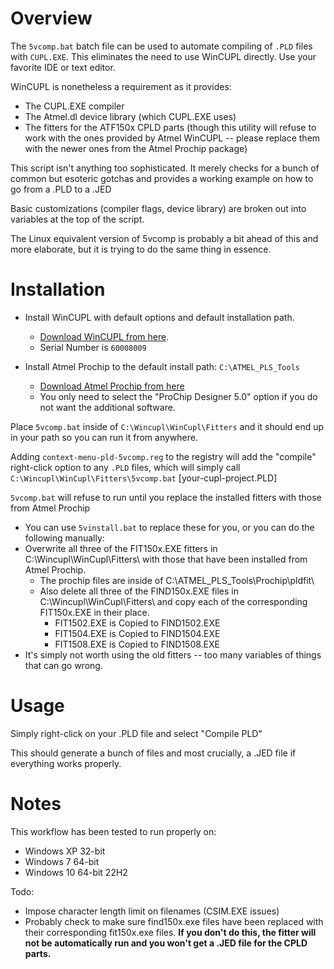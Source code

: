 # Overview
The `5vcomp.bat` batch file can be used to automate compiling of `.PLD` files with `CUPL.EXE`.
This eliminates the need to use WinCUPL directly. Use your favorite IDE or text editor.

WinCUPL is nonetheless a requirement as it provides:
* The CUPL.EXE compiler
* The Atmel.dl device library (which CUPL.EXE uses)
* The fitters for the ATF150x CPLD parts (though this utility will refuse to work with the ones provided by Atmel WinCUPL -- please replace them with the newer ones from the Atmel Prochip package)

This script isn't anything too sophisticated. It merely checks for a bunch of common but esoteric gotchas and provides a working example on how to go from a .PLD to a .JED

Basic customizations (compiler flags, device library) are broken out into variables at the top of the script.

The Linux equivalent version of 5vcomp is probably a bit ahead of this and more elaborate, but it is trying to do the same thing in essence.

# Installation

* Install WinCUPL with default options and default installation path.
  * <a href="https://www.microchip.com/en-us/products/fpgas-and-plds/spld-cplds/pld-design-resources">Download WinCUPL from here</a>.
  * Serial Number is `60008009`

* Install Atmel Prochip to the default install path: `C:\ATMEL_PLS_Tools`
  * <a href="https://ww1.microchip.com/downloads/en/DeviceDoc/ProChip5.0.1.zip">Download Atmel Prochip from here</a>
  * You only need to select the "ProChip Designer 5.0" option if you do not want the additional software.


Place `5vcomp.bat` inside of `C:\Wincupl\WinCupl\Fitters` and it should end up in your path so you can run it from anywhere.

Adding `context-menu-pld-5vcomp.reg` to the registry will add the "compile" right-click
option to any `.PLD` files, which will simply call `C:\Wincupl\WinCupl\Fitters\5vcomp.bat` [your-cupl-project.PLD]

`5vcomp.bat` will refuse to run until you replace the installed fitters with those from Atmel Prochip
* You can use `5vinstall.bat` to replace these for you, or you can do the following manually:
* Overwrite all three of the FIT150x.EXE fitters in C:\Wincupl\WinCupl\Fitters\ with those that have been installed from Atmel Prochip.
  * The prochip files are inside of C:\ATMEL_PLS_Tools\Prochip\pldfit\
  * Also delete all three of the FIND150x.EXE files in C:\Wincupl\WinCupl\Fitters\ and copy each of the corresponding FIT150x.EXE in their place.
    * FIT1502.EXE is Copied to FIND1502.EXE
    * FIT1504.EXE is Copied to FIND1504.EXE
    * FIT1508.EXE is Copied to FIND1508.EXE
* It's simply not worth using the old fitters -- too many variables of things that can go wrong.

# Usage
Simply right-click on your .PLD file and select "Compile PLD"

This should generate a bunch of files and most crucially, a .JED file if everything works properly.

# Notes

This workflow has been tested to run properly on:
 - Windows XP 32-bit
 - Windows 7 64-bit
 - Windows 10 64-bit 22H2

Todo:
* Impose character length limit on filenames (CSIM.EXE issues)
* Probably check to make sure find150x.exe files have been replaced with their corresponding fit150x.exe files. **If you don't do this, the fitter will not be automatically run and you won't get a .JED file for the CPLD parts.**